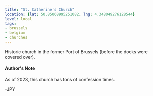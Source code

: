 ```yaml
---
title: "St. Catherine's Church"
location: {lat: 50.85068995251082, lng: 4.348049276128544}
level: local
tags:
- brussels
- belgium
- churches
---
```


Historic church in the former Port of Brussels (before the docks were covered over).

#### Author's Note

As of 2023, this church has tons of confession times.

-JPY